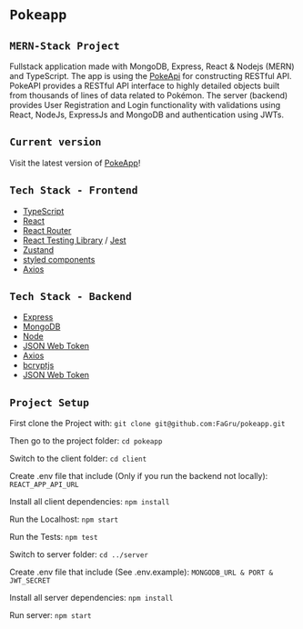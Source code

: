 # `Pokeapp`

## `MERN-Stack Project`

Fullstack application made with MongoDB, Express, React & Nodejs (MERN) and TypeScript.
The app is using the [PokeApi](https://pokeapi.co/) for constructing RESTful API.
PokeAPI provides a RESTful API interface to highly detailed objects built from thousands of lines of data related to Pokémon.
The server (backend) provides User Registration and Login functionality with validations using React, NodeJs, ExpressJs and MongoDB and authentication using JWTs.


## `Current version`

Visit the latest version of [PokeApp](https://pokeapp-sand.vercel.app/)!

## `Tech Stack - Frontend`

- [TypeScript](https://www.typescriptlang.org/)
- [React](https://reactjs.org/)
- [React Router](https://reactrouter.com/)
- [React Testing Library](https://testing-library.com/docs/react-testing-library/intro/) / [Jest](https://jestjs.io/)
- [Zustand](https://www.npmjs.com/package/zustand)
- [styled components](https://styled-components.com/)
- [Axios](https://www.npmjs.com/package/axios)


## `Tech Stack - Backend`
- [Express](https://expressjs.com/)
- [MongoDB](https://www.mongodb.com/)
- [Node](https://nodejs.dev/)
- [JSON Web Token](https://jwt.io/)
- [Axios](https://www.npmjs.com/package/axios)
- [bcryptjs](https://www.npmjs.com/package/bcryptjs)
- [JSON Web Token](https://jwt.io/)



## `Project Setup`

First clone the Project with:
`git clone git@github.com:FaGru/pokeapp.git`

Then go to the project folder:
`cd pokeapp`

Switch to the client folder:
`cd client`

Create .env file that include (Only if you run the backend not locally):
`REACT_APP_API_URL`

Install all client dependencies:
`npm install`

Run the Localhost:
`npm start`

Run the Tests:
`npm test`

Switch to server folder:
`cd ../server`

Create .env file that include (See .env.example):
`MONGODB_URL & PORT & JWT_SECRET`

Install all server dependencies:
`npm install`

Run server:
`npm start`

